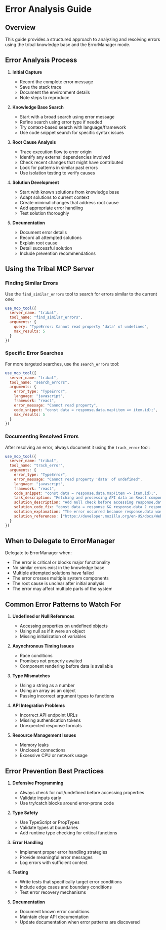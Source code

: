 # Error Analysis Guide

## Overview

This guide provides a structured approach to analyzing and resolving errors using the tribal knowledge base and the ErrorManager mode.

## Error Analysis Process

1. **Initial Capture**
   - Record the complete error message
   - Save the stack trace
   - Document the environment details
   - Note steps to reproduce

2. **Knowledge Base Search**
   - Start with a broad search using error message
   - Refine search using error type if needed
   - Try context-based search with language/framework
   - Use code snippet search for specific syntax issues

3. **Root Cause Analysis**
   - Trace execution flow to error origin
   - Identify any external dependencies involved
   - Check recent changes that might have contributed
   - Look for patterns in similar past errors
   - Use isolation testing to verify causes

4. **Solution Development**
   - Start with known solutions from knowledge base
   - Adapt solutions to current context
   - Create minimal changes that address root cause
   - Add appropriate error handling
   - Test solution thoroughly

5. **Documentation**
   - Document error details
   - Record all attempted solutions
   - Explain root cause
   - Detail successful solution
   - Include prevention recommendations

## Using the Tribal MCP Server

### Finding Similar Errors

Use the `find_similar_errors` tool to search for errors similar to the current one:

```javascript
use_mcp_tool({
  server_name: "tribal",
  tool_name: "find_similar_errors",
  arguments: {
    query: "TypeError: Cannot read property 'data' of undefined",
    max_results: 5
  }
})
```

### Specific Error Searches

For more targeted searches, use the `search_errors` tool:

```javascript
use_mcp_tool({
  server_name: "tribal",
  tool_name: "search_errors",
  arguments: {
    error_type: "TypeError",
    language: "javascript",
    framework: "react",
    error_message: "Cannot read property",
    code_snippet: "const data = response.data.map(item => item.id);",
    max_results: 5
  }
})
```

### Documenting Resolved Errors

After resolving an error, always document it using the `track_error` tool:

```javascript
use_mcp_tool({
  server_name: "tribal",
  tool_name: "track_error",
  arguments: {
    error_type: "TypeError",
    error_message: "Cannot read property 'data' of undefined",
    language: "javascript",
    framework: "react",
    code_snippet: "const data = response.data.map(item => item.id);",
    task_description: "Fetching and processing API data in React component",
    solution_description: "Add null check before accessing response.data",
    solution_code_fix: "const data = response && response.data ? response.data.map(item => item.id) : [];",
    solution_explanation: "The error occurred because response.data was accessed without verifying that response existed and had a data property. Adding a null check prevents the error when response is undefined or doesn't have a data property.",
    solution_references: ["https://developer.mozilla.org/en-US/docs/Web/JavaScript/Reference/Operators/Optional_chaining"]
  }
})
```

## When to Delegate to ErrorManager

Delegate to ErrorManager when:
- The error is critical or blocks major functionality
- No similar errors exist in the knowledge base
- Multiple attempted solutions have failed
- The error crosses multiple system components
- The root cause is unclear after initial analysis
- The error may affect multiple parts of the system

## Common Error Patterns to Watch For

1. **Undefined or Null References**
   - Accessing properties on undefined objects
   - Using null as if it were an object
   - Missing initialization of variables

2. **Asynchronous Timing Issues**
   - Race conditions
   - Promises not properly awaited
   - Component rendering before data is available

3. **Type Mismatches**
   - Using a string as a number
   - Using an array as an object
   - Passing incorrect argument types to functions

4. **API Integration Problems**
   - Incorrect API endpoint URLs
   - Missing authentication tokens
   - Unexpected response formats

5. **Resource Management Issues**
   - Memory leaks
   - Unclosed connections
   - Excessive CPU or network usage

## Error Prevention Best Practices

1. **Defensive Programming**
   - Always check for null/undefined before accessing properties
   - Validate inputs early
   - Use try/catch blocks around error-prone code

2. **Type Safety**
   - Use TypeScript or PropTypes
   - Validate types at boundaries
   - Add runtime type checking for critical functions

3. **Error Handling**
   - Implement proper error handling strategies
   - Provide meaningful error messages
   - Log errors with sufficient context

4. **Testing**
   - Write tests that specifically target error conditions
   - Include edge cases and boundary conditions
   - Test error recovery mechanisms

5. **Documentation**
   - Document known error conditions
   - Maintain clear API documentation
   - Update documentation when error patterns are discovered